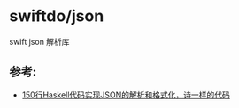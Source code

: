 # swiftdo/json

swift json 解析库


## 参考:

* [150行Haskell代码实现JSON的解析和格式化，诗一样的代码](https://zhuanlan.zhihu.com/p/359406047)
